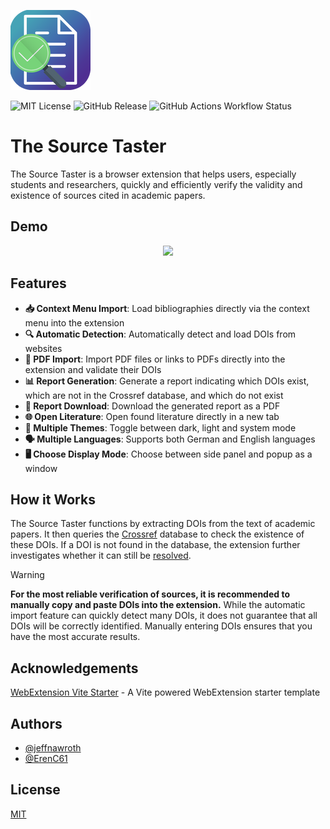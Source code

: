![](/extension/assets/icon128.png)

![MIT License](https://img.shields.io/badge/License-MIT-green.svg) ![GitHub Release](https://img.shields.io/github/v/release/jeffnawroth/source-taster) ![GitHub Actions Workflow Status](https://img.shields.io/github/actions/workflow/status/jeffnawroth/source-taster/ci.yml)

# The Source Taster

The Source Taster is a browser extension that helps users, especially students and researchers, quickly and efficiently verify the validity and existence of sources cited in academic papers.

## Demo

<p align="center">
  <img src="https://github.com/user-attachments/assets/12341114-2c38-4762-97e0-46f745e2c52e">
</p>

## Features

- **📥 Context Menu Import**: Load bibliographies directly via the context menu into the extension
- **🔍 Automatic Detection**: Automatically detect and load DOIs from websites
- **📎 PDF Import**: Import PDF files or links to PDFs directly into the extension and validate their DOIs
- **📊 Report Generation**: Generate a report indicating which DOIs exist, which are not in the Crossref database, and which do not exist
- **📄 Report Download**: Download the generated report as a PDF
- **🌐 Open Literature**: Open found literature directly in a new tab
- **🌙 Multiple Themes**: Toggle between dark, light and system mode
- **🗣️ Multiple Languages**: Supports both German and English languages
- **🖥️ Choose Display Mode**: Choose between side panel and popup as a window

## How it Works
The Source Taster functions by extracting DOIs from the text of academic papers. It then queries the [Crossref](https://www.crossref.org/) database to check the existence of these DOIs. If a DOI is not found in the database, the extension further investigates whether it can still be [resolved](https://dx.doi.org/).

> [!WARNING]
> **For the most reliable verification of sources, it is recommended to manually copy and paste DOIs into the extension.** While the automatic import feature can quickly detect many DOIs, it does not guarantee that all DOIs will be correctly identified. Manually entering DOIs ensures that you have the most accurate results.

<!-- ## API Reference

https://api.crossref.org/swagger-ui/index.html -->

## Acknowledgements

[WebExtension Vite Starter](https://github.com/antfu-collective/vitesse-webext) - A Vite powered WebExtension starter template

## Authors

- [@jeffnawroth](https://www.github.com/jeffnawroth)
- [@ErenC61](https://www.github.com/erenc61)

## License
[MIT](/LICENSE)
